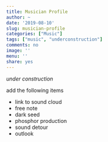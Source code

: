 ```yaml
---
title: Musician Profile
author: ~
date: '2019-08-10'
slug: musician-profile
categories: ["Music"]
tags: ["music", "underconstruction"]
comments: no
image: ''
menu: ''
share: yes
---
```


*under construction*

add the following items

- link to sound cloud
- free note
- dark seed
- phosphor production
- sound detour
- outlook
